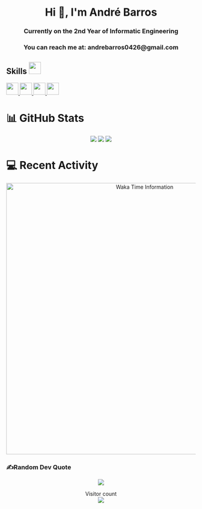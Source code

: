 <h1 align="center">Hi 👋, I'm André Barros</h1>
<h3 align="center">Currently on the 2nd Year of Informatic Engineering</h3>
<h3 align="center">You can reach me at: andrebarros0426@gmail.com</h3>


<h2> Skills <img src = "https://raw.githubusercontent.com/rahulbanerjee26/githubProfileReadmeGenerator/main/gifs/code.gif" width = 32px height=32px> </h2>
<a href= https://github.com/andrefbarros?tab=repositories&q=&type=&language=java&sort= > <img width ='32px' height='32px' src ='https://raw.githubusercontent.com/rahulbanerjee26/githubAboutMeGenerator/main/icons/java.svg'> </a>
<a href= https://github.com/andrefbarros?tab=repositories&q=&type=&language=c&sort= > <img width ='32px' height='32px' src ='https://raw.githubusercontent.com/rahulbanerjee26/githubAboutMeGenerator/main/icons/c.svg'> </a>
<a href= https://github.com/andrefbarros?tab=repositories&q=&type=&language=typescript&sort= > <img width ='32px' height='32px' src ='https://raw.githubusercontent.com/rahulbanerjee26/githubAboutMeGenerator/main/icons/typescript.svg'> </a>
<a href= https://github.com/andrefbarros?tab=repositories&q=&type=&language=assembly&sort= > <img width ='32px' height='32px' src ='https://raw.githubusercontent.com/rahulbanerjee26/githubAboutMeGenerator/main/icons/javascript.svg'> </a>

# 📊 GitHub Stats
<div align="center">
  <img src="https://github-readme-stats.vercel.app/api?username=andrefbarros&theme=radical&hide_border=true&include_all_commits=true&count_private=true&bg_color=0d1117">
<img src="https://github-readme-streak-stats.herokuapp.com/?user=andrefbarros&theme=radical&hide_border=true&background=0d1117">
<img src="https://github-readme-stats.vercel.app/api/top-langs/?username=andrefbarros&theme=radical&hide_border=true&include_all_commits=true&count_private=true&layout=compact&bg_color=0d1117">
  </div>


# 💻 Recent Activity

<p align=center>
  <img width="720px" heigth="420px" alt="Waka Time Information" src="https://wakatime.com/share/@Drew_OJ/15561449-f262-4e92-87dc-21d8bc42dfb5.svg" />
</p>

### ✍️Random Dev Quote
<div align="center">
  <img src=https://quotes-github-readme.vercel.app/api?type=horizontal&theme=radical&background=0d1117">
</div>
<p align="center"> 
  Visitor count<br>
  <img src="https://profile-counter.glitch.me/andrefbarros/count.svg" />
</p>

<!---
DREWOJ/DREWOJ is a ✨ special ✨ repository because its `README.md` (this file) appears on your GitHub profile.
You can click the Preview link to take a look at your changes.
--->
